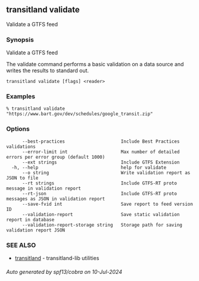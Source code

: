 ## transitland validate

Validate a GTFS feed

### Synopsis

Validate a GTFS feed

The validate command performs a basic validation on a data source and writes the results to standard out.

```
transitland validate [flags] <reader>
```

### Examples

```
% transitland validate "https://www.bart.gov/dev/schedules/google_transit.zip"
```

### Options

```
      --best-practices                     Include Best Practices validations
      --error-limit int                    Max number of detailed errors per error group (default 1000)
      --ext strings                        Include GTFS Extension
  -h, --help                               help for validate
      --o string                           Write validation report as JSON to file
      --rt strings                         Include GTFS-RT proto message in validation report
      --rt-json                            Include GTFS-RT proto messages as JSON in validation report
      --save-fvid int                      Save report to feed version ID
      --validation-report                  Save static validation report in database
      --validation-report-storage string   Storage path for saving validation report JSON
```

### SEE ALSO

* [transitland](transitland.md)	 - transitland-lib utilities

###### Auto generated by spf13/cobra on 10-Jul-2024
